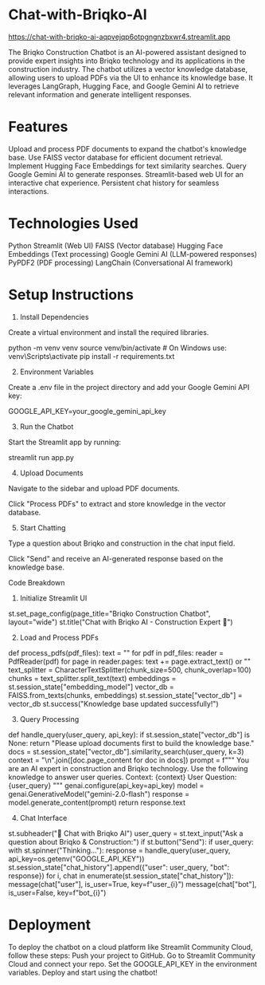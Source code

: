 # Chat-with-Briqko-AI
https://chat-with-briqko-ai-aqpvejqp6otpgngnzbxwr4.streamlit.app

The Briqko Construction Chatbot is an AI-powered assistant designed to provide expert insights into Briqko technology and its applications in the construction industry. The chatbot utilizes a vector knowledge database, allowing users to upload PDFs via the UI to enhance its knowledge base. It leverages LangGraph, Hugging Face, and Google Gemini AI to retrieve relevant information and generate intelligent responses.

# Features

Upload and process PDF documents to expand the chatbot's knowledge base.
Use FAISS vector database for efficient document retrieval.
Implement Hugging Face Embeddings for text similarity searches.
Query Google Gemini AI to generate responses.
Streamlit-based web UI for an interactive chat experience.
Persistent chat history for seamless interactions.

# Technologies Used

Python
Streamlit (Web UI)
FAISS (Vector database)
Hugging Face Embeddings (Text processing)
Google Gemini AI (LLM-powered responses)
PyPDF2 (PDF processing)
LangChain (Conversational AI framework)

# Setup Instructions

1. Install Dependencies

Create a virtual environment and install the required libraries.

python -m venv venv
source venv/bin/activate  # On Windows use: venv\Scripts\activate
pip install -r requirements.txt

2. Environment Variables

Create a .env file in the project directory and add your Google Gemini API key:

GOOGLE_API_KEY=your_google_gemini_api_key

3. Run the Chatbot

Start the Streamlit app by running:

streamlit run app.py

4. Upload Documents

Navigate to the sidebar and upload PDF documents.

Click "Process PDFs" to extract and store knowledge in the vector database.

5. Start Chatting

Type a question about Briqko and construction in the chat input field.

Click "Send" and receive an AI-generated response based on the knowledge base.

Code Breakdown

1. Initialize Streamlit UI

st.set_page_config(page_title="Briqko Construction Chatbot", layout="wide")
st.title("Chat with Briqko AI - Construction Expert 🚧")

2. Load and Process PDFs

def process_pdfs(pdf_files):
    text = ""
    for pdf in pdf_files:
        reader = PdfReader(pdf)
        for page in reader.pages:
            text += page.extract_text() or ""
    text_splitter = CharacterTextSplitter(chunk_size=500, chunk_overlap=100)
    chunks = text_splitter.split_text(text)
    embeddings = st.session_state["embedding_model"]
    vector_db = FAISS.from_texts(chunks, embeddings)
    st.session_state["vector_db"] = vector_db
    st.success("Knowledge base updated successfully!")

3. Query Processing

def handle_query(user_query, api_key):
    if st.session_state["vector_db"] is None:
        return "Please upload documents first to build the knowledge base."
    docs = st.session_state["vector_db"].similarity_search(user_query, k=3)
    context = "\n".join([doc.page_content for doc in docs])
    prompt = f"""
    You are an AI expert in construction and Briqko technology.
    Use the following knowledge to answer user queries.
    Context: {context}
    User Question: {user_query}
    """
    genai.configure(api_key=api_key)
    model = genai.GenerativeModel("gemini-2.0-flash")
    response = model.generate_content(prompt)
    return response.text

4. Chat Interface

st.subheader("💬 Chat with Briqko AI")
user_query = st.text_input("Ask a question about Briqko & Construction:")
if st.button("Send"):
    if user_query:
        with st.spinner("Thinking..."):
            response = handle_query(user_query, api_key=os.getenv("GOOGLE_API_KEY"))
            st.session_state["chat_history"].append({"user": user_query, "bot": response})
for i, chat in enumerate(st.session_state["chat_history"]):
    message(chat["user"], is_user=True, key=f"user_{i}")
    message(chat["bot"], is_user=False, key=f"bot_{i}")

# Deployment

To deploy the chatbot on a cloud platform like Streamlit Community Cloud, follow these steps:
Push your project to GitHub.
Go to Streamlit Community Cloud and connect your repo.
Set the GOOGLE_API_KEY in the environment variables.
Deploy and start using the chatbot!

